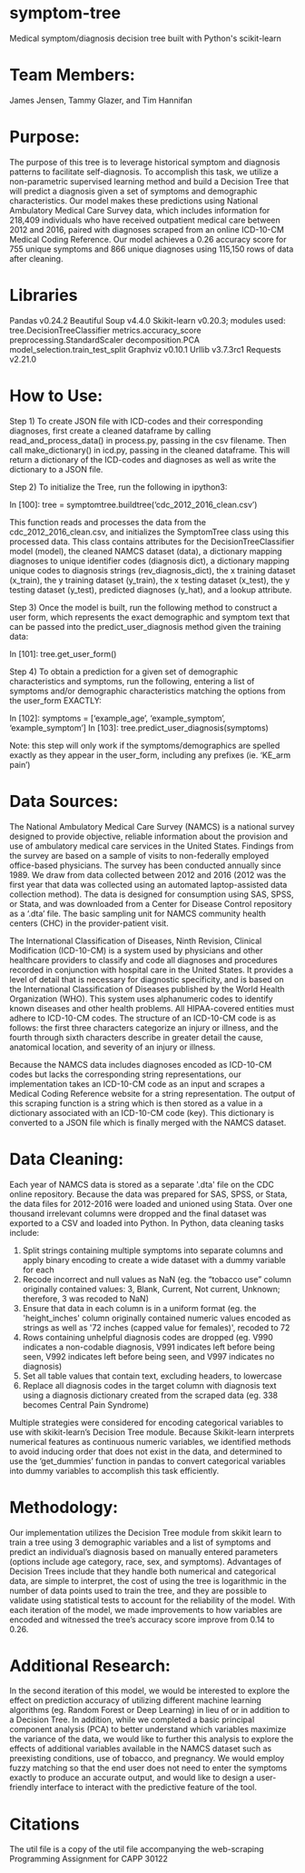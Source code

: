 # symptom-tree
Medical symptom/diagnosis decision tree built with Python's scikit-learn

# Team Members:
James Jensen, Tammy Glazer, and Tim Hannifan

# Purpose: 
The purpose of this tree is to leverage historical symptom and diagnosis
patterns to facilitate self-diagnosis. To accomplish this task, we utilize a
non-parametric supervised learning method and build a Decision Tree that will
predict a diagnosis given a set of symptoms and demographic characteristics.
Our model makes these predictions using National Ambulatory Medical Care
Survey data, which includes information for 218,409 individuals who have
received outpatient medical care between 2012 and 2016, paired with diagnoses
scraped from an online ICD-10-CM Medical Coding Reference. Our model achieves
a 0.26 accuracy score for 755 unique symptoms and 866 unique diagnoses using
115,150 rows of data after cleaning.

# Libraries
Pandas v0.24.2
Beautiful Soup v4.4.0
Skikit-learn v0.20.3; modules used:
	tree.DecisionTreeClassifier
	metrics.accuracy_score
	preprocessing.StandardScaler
	decomposition.PCA
	model_selection.train_test_split
Graphviz v0.10.1
Urllib v3.7.3rc1
Requests v2.21.0

# How to Use:
Step 1) To create JSON file with ICD-codes and their corresponding
diagnoses, first create a cleaned dataframe by calling read_and_process_data()
in process.py, passing in the csv filename. Then call make_dictionary() in
icd.py, passing in the cleaned dataframe. This will return a dictionary of
the ICD-codes and diagnoses as well as write the dictionary to a JSON file. 

Step 2) To initialize the Tree, run the following in ipython3:

In [100]: tree = symptomtree.buildtree(‘cdc_2012_2016_clean.csv’)

This function reads and processes the data from the cdc_2012_2016_clean.csv,
and initializes the SymptomTree class using this processed data. This class
contains attributes for the DecisionTreeClassifier model (model), the cleaned
NAMCS dataset (data), a dictionary mapping diagnoses to unique identifier
codes (diagnosis dict), a dictionary  mapping unique codes to diagnosis
strings (rev_diagnosis_dict), the x training dataset (x_train), the y training
dataset (y_train), the x testing dataset (x_test), the y testing dataset
(y_test), predicted diagnoses (y_hat), and a lookup attribute.

Step 3) Once the model is built, run the following method to construct a user
form, which represents the exact demographic and symptom text that can
be passed into the predict_user_diagnosis method given the training data:

In [101]: tree.get_user_form()

Step 4) To obtain a prediction for a given set of demographic characteristics
and symptoms, run the following, entering a list of symptoms and/or 
demographic characteristics matching the options from the user_form EXACTLY:

In [102]: symptoms = [‘example_age’, ‘example_symptom’, ‘example_symptom’]
In [103]: tree.predict_user_diagnosis(symptoms)

Note: this step will only work if the symptoms/demographics are spelled
exactly as they appear in the user_form, including any prefixes
(ie. ‘KE_arm pain’)

# Data Sources:
The National Ambulatory Medical Care Survey (NAMCS) is a national survey
designed to provide objective, reliable information about the provision and
use of ambulatory medical care services in the United States. Findings from
the survey are based on a sample of visits to non-federally employed
office-based physicians. The survey has been conducted annually since 1989. We
draw from data collected between 2012 and 2016 (2012 was the first year that
data was collected using an automated laptop-assisted data collection method).
The data is designed for consumption using SAS, SPSS, or Stata, and was
downloaded from a Center for Disease Control repository as a ‘.dta’ file.
The basic sampling unit for NAMCS community health centers (CHC) in the
provider-patient visit. 

The International Classification of Diseases, Ninth Revision, Clinical
Modification (ICD-10-CM) is a system used by physicians and other healthcare
providers to classify and code all diagnoses and procedures recorded in
conjunction with hospital care in the United States. It provides a level of
detail that is necessary for diagnostic specificity, and is based on the
International Classification of Diseases published by the World Health
Organization (WHO). This system uses alphanumeric codes to identify known
diseases and other health problems. All HIPAA-covered entities must adhere
to ICD-10-CM codes. The structure of an ICD-10-CM code is as follows:
the first three characters categorize an injury or illness, and the fourth
through sixth characters describe in greater detail the cause, anatomical
location, and severity of an injury or illness.

Because the NAMCS data includes diagnoses encoded as ICD-10-CM codes but lacks
the corresponding string representations, our implementation takes an
ICD-10-CM code as an input and scrapes a Medical Coding Reference website for
a string representation. The output of this scraping function is a string
which is then stored as a value in a dictionary associated with an ICD-10-CM
code (key). This dictionary is converted to a JSON file which is finally
merged with the NAMCS dataset.

# Data Cleaning:
Each year of NAMCS data is stored as a separate '.dta' file on the CDC online
repository. Because the data was prepared for SAS, SPSS, or Stata, the data
files for 2012-2016 were loaded and unioned using Stata. Over one thousand
irrelevant columns were dropped and the final dataset was exported to a CSV
and loaded into Python. In Python, data cleaning tasks include:

1) Split strings containing multiple symptoms into separate columns and apply
binary encoding to create a wide dataset with a dummy variable for each
2) Recode incorrect and null values as NaN 
(eg. the “tobacco use” column originally contained values: 3, Blank, Current,
Not current, Unknown; therefore, 3 was recoded to NaN)
3) Ensure that data in each column is in a uniform format
(eg. the 'height_inches' column originally contained numeric values encoded as
strings as well as '72 inches (capped value for females)', recoded to 72
4) Rows containing unhelpful diagnosis codes are dropped
(eg. V990 indicates a non-codable diagnosis, V991 indicates left before being
seen, V992 indicates left before being seen, and V997 indicates no diagnosis)
5) Set all table values that contain text, excluding headers, to lowercase
6) Replace all diagnosis codes in the target column with diagnosis text using
a diagnosis dictionary created from the scraped data
(eg. 338 becomes Central Pain Syndrome)

Multiple strategies were considered for encoding categorical variables to use
with skikit-learn’s Decision Tree module. Because Skikit-learn interprets
numerical features as continuous numeric variables, we identified methods to
avoid inducing order that does not exist in the data, and determined to use
the ‘get_dummies’ function in pandas to convert categorical variables into
dummy variables to accomplish this task efficiently.

# Methodology:
Our implementation utilizes the Decision Tree module from skikit learn to
train a tree using 3 demographic variables and a list of symptoms and predict
an individual’s diagnosis based on manually entered parameters (options
include age category, race, sex, and symptoms). Advantages of Decision Trees
include that they handle both numerical and categorical data, are simple to
interpret, the cost of using the tree is logarithmic in the number of data
points used to train the tree, and they are possible to validate using
statistical tests to account for the reliability of the model. With each
iteration of the model, we made improvements to how variables are encoded and
witnessed the tree’s accuracy score improve from 0.14 to 0.26.

# Additional Research:
In the second iteration of this model, we would be interested to explore the
effect on prediction accuracy of utilizing different machine learning
algorithms (eg. Random Forest or Deep Learning) in lieu of or in addition to
a Decision Tree. In addition, while we completed a basic principal component
analysis (PCA) to better understand which variables maximize the variance of
the data, we would like to further this analysis to explore the effects of
additional variables available in the NAMCS dataset such as preexisting
conditions, use of tobacco, and pregnancy. We would employ fuzzy matching
so that the end user does not need to enter the symptoms exactly to produce
an accurate output, and would like to design a user-friendly interface to
interact with the predictive feature of the tool.

# Citations
The util file is a copy of the util file accompanying the web-scraping
Programming Assignment for CAPP 30122